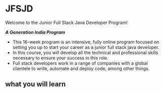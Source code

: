 # JFSJD

Welcome to the Junior Full Stack Java Developer Program!

***A Generation India Program***

- This 16-week program is an intensive, fully online program focused on setting you up to start your career as a junior full stack java developer.
- In this course, you will develop all the technical and professional skills necessary to ensure your success in this role. 
- Full stack developers work in a range of companies with a global clientele to write, automate and deploy code, among other things.



## what you will learn

